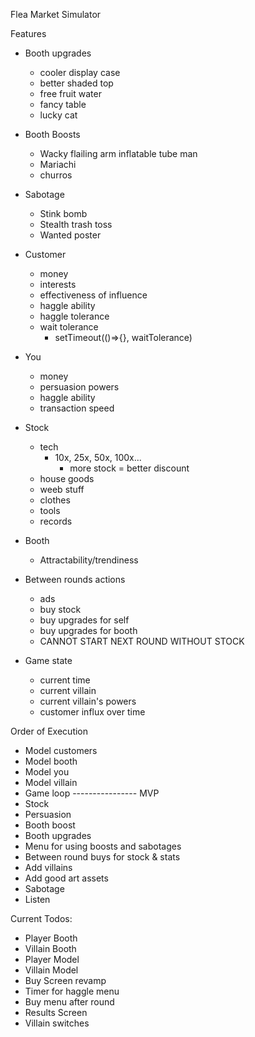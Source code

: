 Flea Market Simulator

Features
- Booth upgrades
  - cooler display case
  - better shaded top
  - free fruit water
  - fancy table
  - lucky cat

- Booth Boosts
  - Wacky flailing arm inflatable tube man
  - Mariachi
  - churros

- Sabotage
  - Stink bomb
  - Stealth trash toss
  - Wanted poster

- Customer
  - money
  - interests
  - effectiveness of influence
  - haggle ability
  - haggle tolerance
  - wait tolerance
    - setTimeout(()=>{}, waitTolerance)

- You
  - money
  - persuasion powers
  - haggle ability
  - transaction speed

- Stock
  - tech
    - 10x, 25x, 50x, 100x...
      - more stock = better discount
  - house goods
  - weeb stuff
  - clothes
  - tools
  - records

- Booth
  - Attractability/trendiness

- Between rounds actions
  - ads
  - buy stock
  - buy upgrades for self
  - buy upgrades for booth
  - CANNOT START NEXT ROUND WITHOUT STOCK

- Game state
  - current time
  - current villain
  - current villain's powers
  - customer influx over time


Order of Execution
- Model customers
- Model booth
- Model you
- Model villain
- Game loop
---------------- MVP
- Stock
- Persuasion
- Booth boost
- Booth upgrades
- Menu for using boosts and sabotages
- Between round buys for stock & stats
- Add villains
- Add good art assets
- Sabotage
- Listen


Current Todos:
- Player Booth
- Villain Booth
- Player Model
- Villain Model
- Buy Screen revamp
- Timer for haggle menu
- Buy menu after round
- Results Screen
- Villain switches